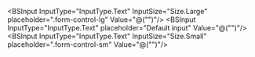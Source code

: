 ﻿<BSInput InputType="InputType.Text" InputSize="Size.Large" placeholder=".form-control-lg" Value="@("")"/>
<BSInput InputType="InputType.Text" placeholder="Default input" Value="@("")"/>
<BSInput InputType="InputType.Text" InputSize="Size.Small" placeholder=".form-control-sm" Value="@("")"/>